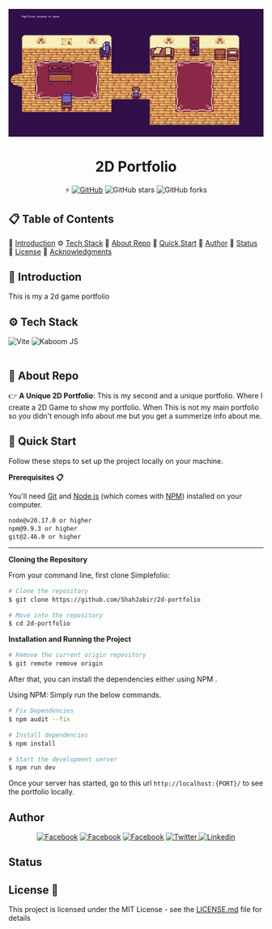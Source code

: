 ![2D Portfolio map.](/public/Bannar.png "This is 2D Portfolio map.")

<h1 align="center">2D Portfolio</h1>

<div align="center">

⚡️ [![GitHub](https://img.shields.io/github/license/ShahJabir/2d-portfolio?color=blue)](https://creativecommons.org/licenses/by-nc/4.0/)
![GitHub stars](https://img.shields.io/github/stars/ShahJabir/2d-portfolio)
![GitHub forks](https://img.shields.io/github/forks/ShahJabir/2d-portfolio)

</div>

## 📋 <a name="table">Table of Contents</a>

🤖 [Introduction](#introduction)
⚙️ [Tech Stack](#tech-stack)
🔋 [About Repo](#about_repo)
🤸 [Quick Start](#quick-start)
🚀 [Author](#authors)
🚀 [Status](#status)
📄 [License](#license)
🎁 [Acknowledgments](#acknowledgments)

## <a name="introduction">🤖 Introduction</a>

This is my a 2d game portfolio

## <a name="tech-stack">⚙️ Tech Stack</a>

  <div>
  <img src="https://img.shields.io/badge/-Vite-black?style=for-the-badge&logoColor=white&logo=vite&color=646CFF" alt="Vite" />
  <img src="https://img.shields.io/badge/-Kaboom_JS-black?style=for-the-badge&logoColor=white&logo=kaboom&color=cc425e" alt="Kaboom JS" />
  </div> <br/>

## <a name="about_repo">🔋 About Repo</a>

👉 **A Unique 2D Portfolio**: This is my second and a unique portfolio. Where I create a 2D Game to show my portfolio. When This is not my main portfolio so you didn't enough info about me but you get a summerize info about me.

## <a name="quick-start">🤸 Quick Start</a>

Follow these steps to set up the project locally on your machine.

**Prerequisites 📋**

You'll need [Git](https://git-scm.com) and [Node.js](https://nodejs.org/en/download/) (which comes with [NPM](http://npmjs.com)) installed on your computer.

```
node@v20.17.0 or higher
npm@9.9.3 or higher
git@2.46.0 or higher
```

---

**Cloning the Repository**

From your command line, first clone Simplefolio:

<!-- # Clone the repository -->

```bash
# Clone the repository
$ git clone https://github.com/ShahJabir/2d-portfolio
```

<!-- # Move into the repository -->

```bash
# Move into the repository
$ cd 2d-portfolio
```

**Installation and Running the Project**

<!-- # Remove the current origin repository -->

```bash
# Remove the current origin repository
$ git remote remove origin
```

After that, you can install the dependencies either using NPM .

Using NPM: Simply run the below commands.

```bash
# Fix Dependencies
$ npm audit --fix
```

```bash
# Install dependencies
$ npm install
```

```bash
# Start the development server
$ npm run dev
```

Once your server has started, go to this url `http://localhost:{PORT}/` to see the portfolio locally.

## <a name="authors"> Author </a>

<p align="center">
<a href="https://shahjabir.com.bd">
<img src="https://img.shields.io/badge/Website-ShahJabir-black" alt="Facebook" /></a>
<a href="https://github.com/ShahJabir">
<img src="https://img.shields.io/badge/Github-ShahJabir-white" alt="Facebook" /></a>
<a href="https://www.facebook.com/shah.jabir.90">
<img src="https://img.shields.io/badge/Facebook-ShahJabir-blue" alt="Facebook" /></a>
<a href="https://x.com/TaqiJabir">
<img src="https://img.shields.io/badge/X-TaqiJabir-black" alt="Twitter" />
<a href="https://www.linkedin.com/in/shah-jabir-taqi-a63653211/">
<img src="https://img.shields.io/badge/Linkedin-shahjabirtaqi-blue" alt="Linkedin" /></a>
</a>
</p>

## <a name="status"> Status</a>



## <a name="license">License 📄</a>

This project is licensed under the MIT License - see the [LICENSE.md](https://github.com/ShahJabir/2d-portfolio/blob/main/LICENSE) file for details
